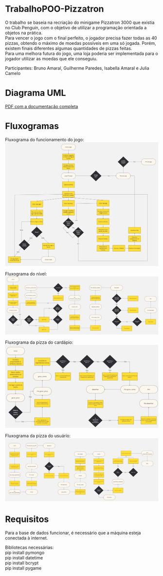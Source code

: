 # TrabalhoPOO-Pizzatron
O trabalho se baseia na recriação do minigame Pizzatron 3000 que existia no Club Penguin, com o objetivo de utilizar a programação orientada a objetos na prática.  
Para vencer o jogo com o final perfeito, o jogador precisa fazer todas as 40 pizzas, obtendo o máximo de moedas possíveis em uma só jogada. Porém, existem finais diferentes algumas quantidades de pizzas feitas.  
Para uma melhora futura do jogo, uma loja poderia ser implementada para o jogador utilizar as moedas que ele conseguiu.

Participantes: Bruno Amaral, Guilherme Paredes, Isabella Amaral e Julia Camelo

# Diagrama UML

[PDF com a documentação completa](Docs/diagramauml_pizzatron3000.pdf)

# Fluxogramas
Fluxograma do funcionamento do jogo:
![Fluxograma do funcionamento do jogo](Docs/fluxograma_jogo.png)

Fluxograma do nível:
![Fluxograma do nível](Docs/fluxograma_nivel.png)

Fluxograma da pizza do cardápio:
![Fluxograma da pizza do cardápio](Docs/fluxograma_pizzacardapio.png)

Fluxograma da pizza do usuário:
![Fluxograma da pizza do usuário](Docs/fluxograma_pizzausuario.png)

# Requisitos
Para a base de dados funcionar, é necessário que a máquina esteja conectada à internet.

Bibliotecas necessárias:  
pip install pymongo  
pip install datetime  
pip install bcrypt  
pip install pygame  